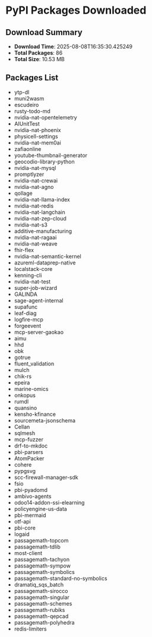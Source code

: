 # PyPI Packages Downloaded

## Download Summary
- **Download Time**: 2025-08-08T16:35:30.425249
- **Total Packages**: 86
- **Total Size**: 10.53 MB

## Packages List
- ytp-dl
- muni2wasm
- escudeiro
- rusty-todo-md
- nvidia-nat-opentelemetry
- AIUnitTest
- nvidia-nat-phoenix
- physicell-settings
- nvidia-nat-mem0ai
- zafiaonline
- youtube-thumbnail-generator
- geocodio-library-python
- nvidia-nat-mysql
- promptlyzer
- nvidia-nat-crewai
- nvidia-nat-agno
- qollage
- nvidia-nat-llama-index
- nvidia-nat-redis
- nvidia-nat-langchain
- nvidia-nat-zep-cloud
- nvidia-nat-s3
- additive-manufacturing
- nvidia-nat-ragaai
- nvidia-nat-weave
- fhir-flex
- nvidia-nat-semantic-kernel
- azureml-dataprep-native
- localstack-core
- kenning-cli
- nvidia-nat-test
- super-job-wizard
- GALINDA
- sage-agent-internal
- supafunc
- leaf-diag
- logfire-mcp
- forgeevent
- mcp-server-gaokao
- aimu
- hhd
- obk
- gotrue
- fluent_validation
- mulch
- chik-rs
- epeira
- marine-omics
- onkopus
- rumdl
- quansino
- kensho-kfinance
- sourcemeta-jsonschema
- Cellan
- sqlmesh
- mcp-fuzzer
- drf-to-mkdoc
- pbi-parsers
- AtomPacker
- cohere
- pypgsvg
- scc-firewall-manager-sdk
- fsio
- pbi-pyadomd
- ambivo-agents
- odoo14-addon-ssi-elearning
- policyengine-us-data
- pbi-mermaid
- otf-api
- pbi-core
- logaid
- passagemath-topcom
- passagemath-tdlib
- most-client
- passagemath-tachyon
- passagemath-sympow
- passagemath-symbolics
- passagemath-standard-no-symbolics
- dramatiq_sqs_batch
- passagemath-sirocco
- passagemath-singular
- passagemath-schemes
- passagemath-rubiks
- passagemath-qepcad
- passagemath-polyhedra
- redis-limiters
